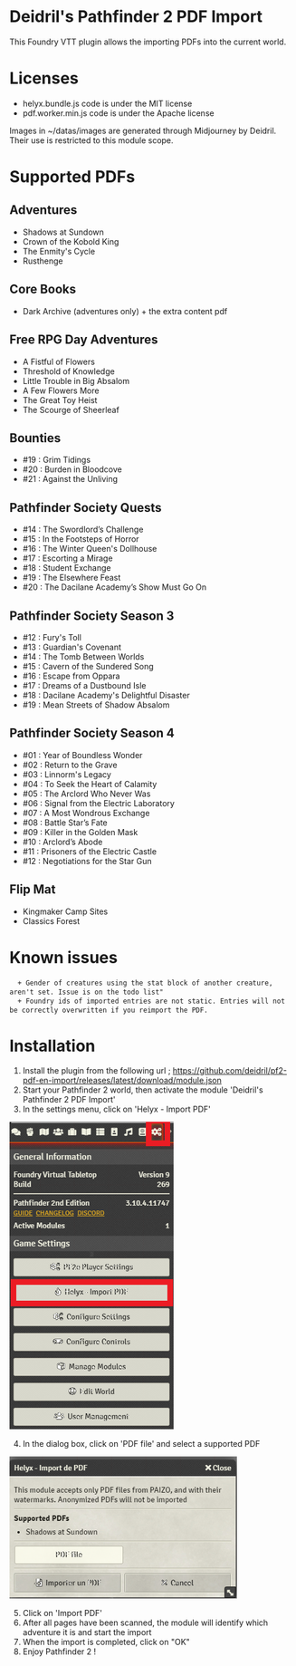 # Deidril's Pathfinder 2 PDF Import

This Foundry VTT plugin allows the importing PDFs into the current world.

# Licenses

- helyx.bundle.js code is under the MIT license
- pdf.worker.min.js code is under the Apache license

Images in ~/datas/images are generated through Midjourney by Deidril. Their use is restricted to this module scope.


# Supported PDFs

## Adventures

- Shadows at Sundown
- Crown of the Kobold King
- The Enmity's Cycle
- Rusthenge

## Core Books

- Dark Archive (adventures only) + the extra content pdf

## Free RPG Day Adventures

- A Fistful of Flowers
- Threshold of Knowledge
- Little Trouble in Big Absalom
- A Few Flowers More
- The Great Toy Heist
- The Scourge of Sheerleaf

## Bounties

- #19 : Grim Tidings
- #20 : Burden in Bloodcove
- #21 : Against the Unliving

## Pathfinder Society Quests

- #14 : The Swordlord’s Challenge
- #15 : In the Footsteps of Horror
- #16 : The Winter Queen's Dollhouse
- #17 : Escorting a Mirage
- #18 : Student Exchange
- #19 : The Elsewhere Feast
- #20 : The Dacilane Academy’s Show Must Go On

## Pathfinder Society Season 3

- #12 : Fury's Toll
- #13 : Guardian's Covenant
- #14 : The Tomb Between Worlds
- #15 : Cavern of the Sundered Song
- #16 : Escape from Oppara
- #17 : Dreams of a Dustbound Isle
- #18 : Dacilane Academy's Delightful Disaster
- #19 : Mean Streets of Shadow Absalom

## Pathfinder Society Season 4

- #01 : Year of Boundless Wonder
- #02 : Return to the Grave
- #03 : Linnorm's Legacy
- #04 : To Seek the Heart of Calamity
- #05 : The Arclord Who Never Was
- #06 : Signal from the Electric Laboratory
- #07 : A Most Wondrous Exchange
- #08 : Battle Star’s Fate
- #09 : Killer in the Golden Mask
- #10 : Arclord’s Abode
- #11 : Prisoners of the Electric Castle
- #12 : Negotiations for the Star Gun

## Flip Mat

- Kingmaker Camp Sites
- Classics Forest

# Known issues

      + Gender of creatures using the stat block of another creature, aren't set. Issue is on the todo list"
      + Foundry ids of imported entries are not static. Entries will not be correctly overwritten if you reimport the PDF.

# Installation

1. Install the plugin from the following url ; https://github.com/deidril/pf2-pdf-en-import/releases/latest/download/module.json
2. Start your Pathfinder 2 world, then activate the module 'Deidril's Pathfinder 2 PDF Import'
3. In the settings menu, click on 'Helyx - Import PDF'

![Settings](/img/click_helyx.png)

4. In the dialog box, click on 'PDF file' and select a supported PDF

![Dialog](/img/dialog.png)

5. Click on 'Import PDF'
6. After all pages have been scanned, the module will identify which adventure it is and start the import
7. When the import is completed, click on "OK"
8. Enjoy Pathfinder 2 !

